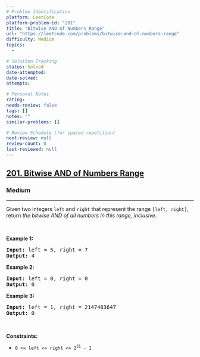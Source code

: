 ```yaml
---
# Problem Identification
platform: LeetCode
platform-problem-id: "201"
title: "Bitwise AND of Numbers Range"
url: "https://leetcode.com/problems/bitwise-and-of-numbers-range"
difficulty: Medium
topics:
  -

# Solution Tracking
status: Solved
date-attempted:
date-solved:
attempts:

# Personal Notes
rating:
needs-review: false
tags: []
notes: ""
similar-problems: []

# Review Schedule (for spaced repetition)
next-review: null
review-count: 0
last-reviewed: null
---
```


<h2><a href="https://leetcode.com/problems/bitwise-and-of-numbers-range">201. Bitwise AND of Numbers Range</a></h2><h3>Medium</h3><hr><p>Given two integers <code>left</code> and <code>right</code> that represent the range <code>[left, right]</code>, return <em>the bitwise AND of all numbers in this range, inclusive</em>.</p>

<p>&nbsp;</p>
<p><strong class="example">Example 1:</strong></p>

<pre>
<strong>Input:</strong> left = 5, right = 7
<strong>Output:</strong> 4
</pre>

<p><strong class="example">Example 2:</strong></p>

<pre>
<strong>Input:</strong> left = 0, right = 0
<strong>Output:</strong> 0
</pre>

<p><strong class="example">Example 3:</strong></p>

<pre>
<strong>Input:</strong> left = 1, right = 2147483647
<strong>Output:</strong> 0
</pre>

<p>&nbsp;</p>
<p><strong>Constraints:</strong></p>

<ul>
	<li><code>0 &lt;= left &lt;= right &lt;= 2<sup>31</sup> - 1</code></li>
</ul>
